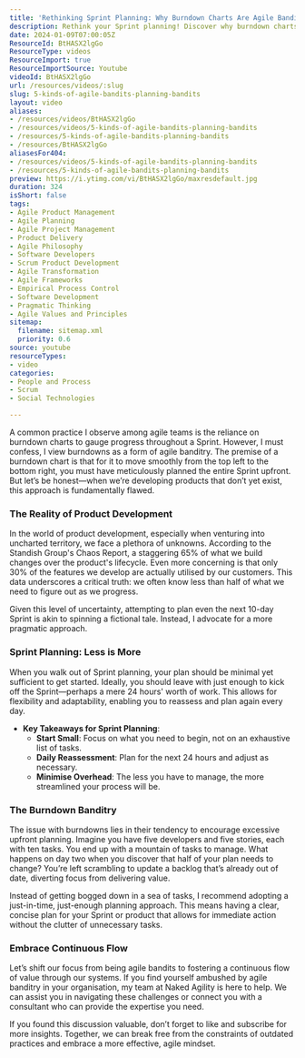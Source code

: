 ```yaml
---
title: 'Rethinking Sprint Planning: Why Burndown Charts Are Agile Banditry and What to Do Instead'
description: Rethink your Sprint planning! Discover why burndown charts may hinder progress and learn to embrace a flexible, just-in-time approach for agile success.
date: 2024-01-09T07:00:05Z
ResourceId: BtHASX2lgGo
ResourceType: videos
ResourceImport: true
ResourceImportSource: Youtube
videoId: BtHASX2lgGo
url: /resources/videos/:slug
slug: 5-kinds-of-agile-bandits-planning-bandits
layout: video
aliases:
- /resources/videos/BtHASX2lgGo
- /resources/videos/5-kinds-of-agile-bandits-planning-bandits
- /resources/5-kinds-of-agile-bandits-planning-bandits
- /resources/BtHASX2lgGo
aliasesFor404:
- /resources/videos/5-kinds-of-agile-bandits-planning-bandits
- /resources/5-kinds-of-agile-bandits-planning-bandits
preview: https://i.ytimg.com/vi/BtHASX2lgGo/maxresdefault.jpg
duration: 324
isShort: false
tags:
- Agile Product Management
- Agile Planning
- Agile Project Management
- Product Delivery
- Agile Philosophy
- Software Developers
- Scrum Product Development
- Agile Transformation
- Agile Frameworks
- Empirical Process Control
- Software Development
- Pragmatic Thinking
- Agile Values and Principles
sitemap:
  filename: sitemap.xml
  priority: 0.6
source: youtube
resourceTypes:
- video
categories:
- People and Process
- Scrum
- Social Technologies

---
```

A common practice I observe among agile teams is the reliance on burndown charts to gauge progress throughout a Sprint. However, I must confess, I view burndowns as a form of agile banditry. The premise of a burndown chart is that for it to move smoothly from the top left to the bottom right, you must have meticulously planned the entire Sprint upfront. But let’s be honest—when we’re developing products that don’t yet exist, this approach is fundamentally flawed.

### The Reality of Product Development

In the world of product development, especially when venturing into uncharted territory, we face a plethora of unknowns. According to the Standish Group's Chaos Report, a staggering 65% of what we build changes over the product's lifecycle. Even more concerning is that only 30% of the features we develop are actually utilised by our customers. This data underscores a critical truth: we often know less than half of what we need to figure out as we progress. 

Given this level of uncertainty, attempting to plan even the next 10-day Sprint is akin to spinning a fictional tale. Instead, I advocate for a more pragmatic approach. 

### Sprint Planning: Less is More

When you walk out of Sprint planning, your plan should be minimal yet sufficient to get started. Ideally, you should leave with just enough to kick off the Sprint—perhaps a mere 24 hours' worth of work. This allows for flexibility and adaptability, enabling you to reassess and plan again every day. 

- **Key Takeaways for Sprint Planning**:
  - **Start Small**: Focus on what you need to begin, not on an exhaustive list of tasks.
  - **Daily Reassessment**: Plan for the next 24 hours and adjust as necessary.
  - **Minimise Overhead**: The less you have to manage, the more streamlined your process will be.

### The Burndown Banditry

The issue with burndowns lies in their tendency to encourage excessive upfront planning. Imagine you have five developers and five stories, each with ten tasks. You end up with a mountain of tasks to manage. What happens on day two when you discover that half of your plan needs to change? You’re left scrambling to update a backlog that’s already out of date, diverting focus from delivering value.

Instead of getting bogged down in a sea of tasks, I recommend adopting a just-in-time, just-enough planning approach. This means having a clear, concise plan for your Sprint or product that allows for immediate action without the clutter of unnecessary tasks.

### Embrace Continuous Flow

Let’s shift our focus from being agile bandits to fostering a continuous flow of value through our systems. If you find yourself ambushed by agile banditry in your organisation, my team at Naked Agility is here to help. We can assist you in navigating these challenges or connect you with a consultant who can provide the expertise you need.

If you found this discussion valuable, don’t forget to like and subscribe for more insights. Together, we can break free from the constraints of outdated practices and embrace a more effective, agile mindset.
